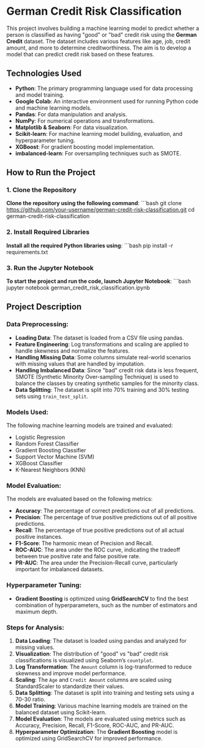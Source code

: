 # German Credit Risk Classification

This project involves building a machine learning model to predict whether a person is classified as having "good" or "bad" credit risk using the **German Credit** dataset. The dataset includes various features like age, job, credit amount, and more to determine creditworthiness. The aim is to develop a model that can predict credit risk based on these features.

## Technologies Used

- **Python**: The primary programming language used for data processing and model training.
- **Google Colab**: An interactive environment used for running Python code and machine learning models.
- **Pandas**: For data manipulation and analysis.
- **NumPy**: For numerical operations and transformations.
- **Matplotlib & Seaborn**: For data visualization.
- **Scikit-learn**: For machine learning model building, evaluation, and hyperparameter tuning.
- **XGBoost**: For gradient boosting model implementation.
- **imbalanced-learn**: For oversampling techniques such as SMOTE.

## How to Run the Project

### 1. Clone the Repository
**Clone the repository using the following command**:
    ```bash
    git clone https://github.com/your-username/german-credit-risk-classification.git
    cd german-credit-risk-classification
### 2. Install Required Libraries
**Install all the required Python libraries using**:
    ```bash
    pip install -r requirements.txt
### 3. Run the Jupyter Notebook
**To start the project and run the code, launch Jupyter Notebook**:
    ```bash
    jupyter notebook german_credit_risk_classification.ipynb
## Project Description

### Data Preprocessing:
- **Loading Data**: The dataset is loaded from a CSV file using pandas.
- **Feature Engineering**: Log transformations and scaling are applied to handle skewness and normalize the features.
- **Handling Missing Data**: Some columns simulate real-world scenarios with missing values that are handled by imputation.
- **Handling Imbalanced Data**: Since "bad" credit risk data is less frequent, SMOTE (Synthetic Minority Over-sampling Technique) is used to balance the classes by creating synthetic samples for the minority class.
- **Data Splitting**: The dataset is split into 70% training and 30% testing sets using `train_test_split`.

### Models Used:
The following machine learning models are trained and evaluated:
- Logistic Regression
- Random Forest Classifier
- Gradient Boosting Classifier
- Support Vector Machine (SVM)
- XGBoost Classifier
- K-Nearest Neighbors (KNN)

### Model Evaluation:
The models are evaluated based on the following metrics:
- **Accuracy**: The percentage of correct predictions out of all predictions.
- **Precision**: The percentage of true positive predictions out of all positive predictions.
- **Recall**: The percentage of true positive predictions out of all actual positive instances.
- **F1-Score**: The harmonic mean of Precision and Recall.
- **ROC-AUC**: The area under the ROC curve, indicating the tradeoff between true positive rate and false positive rate.
- **PR-AUC**: The area under the Precision-Recall curve, particularly important for imbalanced datasets.

### Hyperparameter Tuning:
- **Gradient Boosting** is optimized using **GridSearchCV** to find the best combination of hyperparameters, such as the number of estimators and maximum depth.

### Steps for Analysis:
1. **Data Loading**: The dataset is loaded using pandas and analyzed for missing values.
2. **Visualization**: The distribution of "good" vs "bad" credit risk classifications is visualized using Seaborn’s `countplot`.
3. **Log Transformation**: The `Amount` column is log-transformed to reduce skewness and improve model performance.
4. **Scaling**: The `Age` and `Credit Amount` columns are scaled using StandardScaler to standardize their values.
5. **Data Splitting**: The dataset is split into training and testing sets using a 70-30 ratio.
6. **Model Training**: Various machine learning models are trained on the balanced dataset using Scikit-learn.
7. **Model Evaluation**: The models are evaluated using metrics such as Accuracy, Precision, Recall, F1-Score, ROC-AUC, and PR-AUC.
8. **Hyperparameter Optimization**: The **Gradient Boosting** model is optimized using GridSearchCV for improved performance.
